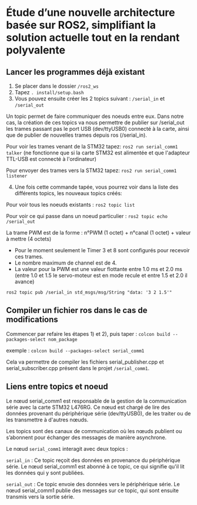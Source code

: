 # Étude d’une nouvelle architecture basée sur ROS2, simplifiant la solution actuelle tout en la rendant polyvalente 

## Lancer les programmes déjà existant

1) Se placer dans le dossier ``/ros2_ws`` 
2) Tapez ``. install/setup.bash``
3) Vous pouvez ensuite créer les 2 topics suivant : ``/serial_in`` et ``/serial_out`` 

Un topic permet de faire communiquer des noeuds entre eux. Dans notre cas, la création de ces topics va nous permettre de publier sur /serial_out les trames passant pas le port USB (dev/ttyUSB0) connecté à la carte, ainsi que de publier de nouvelles trames depuis ros (/serial_in).

Pour voir les trames venant de la STM32 tapez: ``ros2 run serial_comm1 talker`` (ne fonctionne que si la carte STM32 est alimentée et que l'adapteur TTL-USB est connecté à l'ordinateur)

Pour envoyer des trames vers la STM32 tapez: ``ros2 run serial_comm1 listener``

4) Une fois cette commande tapée, vous pourrez voir dans la liste des différents topics, les nouveaux topics créés:

Pour voir tous les noeuds existants :
``ros2 topic list``

Pour voir ce qui passe dans un noeud particulier :
``ros2 topic echo /serial_out ``

La trame PWM est de la forme : n°PWM (1 octet) + n°canal (1 octet) + valeur à mettre (4 octets)

- Pour le moment seulement le Timer 3 et 8 sont configurés pour recevoir ces trames.
- Le nombre maximum de channel est de 4.
- La valeur pour la PWM est une valeur flottante entre 1.0 ms et 2.0 ms (entre 1.0 et 1.5 le servo-moteur est en mode recule et entre 1.5 et 2.0 il avance)

``ros2 topic pub /serial_in std_msgs/msg/String "data: '3 2 1.5'"``

## Compiler un fichier ros dans le cas de modifications
Commencer par refaire les étapes 1) et 2), puis taper : 
``colcon build --packages-select nom_package``

exemple :
``colcon build --packages-select serial_comm1``

Cela va permettre de compiler les fichiers serial_publisher.cpp et serial_subscriber.cpp présent dans le projet ``/serial_comm1``.

## Liens entre topics et noeud
Le nœud serial_comm1 est responsable de la gestion de la communication série avec la carte STM32 L476RG. Ce nœud est chargé de lire des données provenant du périphérique série (dev/ttyUSB0), de les traiter ou de les transmettre à d'autres nœuds.

Les topics sont des canaux de communication où les nœuds publient ou s’abonnent pour échanger des messages de manière asynchrone.

Le nœud ``serial_comm1`` interagit avec deux topics :

  ``serial_in`` : Ce topic reçoit des données en provenance du périphérique série. Le nœud serial_comm1 est abonné à ce topic, ce qui signifie qu'il lit les données qui y sont publiées.
  
  ``serial_out`` : Ce topic envoie des données vers le périphérique série. Le nœud serial_comm1 publie des messages sur ce topic, qui sont ensuite transmis vers la sortie série.

